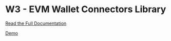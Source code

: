 # W3 - EVM Wallet Connectors Library

[Read the Full Documentation](https://w3-docs.vercel.app/)

[Demo](https://glitch-txs-w3.vercel.app/)